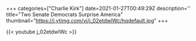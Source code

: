 +++
categories=["Charlie Kirk"]
date=2021-01-27T00:49:29Z
description=''
title="Two Senate Democrats Surprise America"
thumbnail="https://i.ytimg.com/vi/j_02etdwIWc/hqdefault.jpg"
+++

{{< youtube j_02etdwIWc >}}
